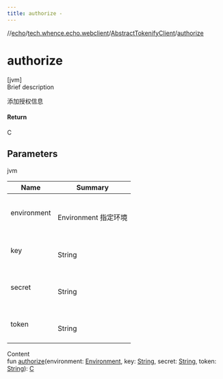 ```yaml
---
title: authorize -
---
```

//[echo](../../index.md)/[tech.whence.echo.webclient](../index.md)/[AbstractTokenifyClient](index.md)/[authorize](authorize.md)



# authorize  
[jvm]  
Brief description  


添加授权信息



#### Return  


C



## Parameters  
  
jvm  
  
|  Name|  Summary| 
|---|---|
| environment| <br><br>Environment 指定环境<br><br>
| key| <br><br>String<br><br>
| secret| <br><br>String<br><br>
| token| <br><br>String<br><br>
  
  
Content  
fun [authorize](authorize.md)(environment: [Environment](../../tech.whence.echo.support/-environment/index.md), key: [String](https://kotlinlang.org/api/latest/jvm/stdlib/kotlin/-string/index.html), secret: [String](https://kotlinlang.org/api/latest/jvm/stdlib/kotlin/-string/index.html), token: [String](https://kotlinlang.org/api/latest/jvm/stdlib/kotlin/-string/index.html)): [C](index.md)  



